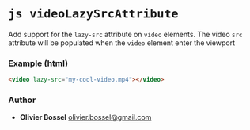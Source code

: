 

<!-- @namespace    sugar.js.feature -->
<!-- @name    videoLazySrcAttribute -->

# ```js videoLazySrcAttribute ```


Add support for the `lazy-src` attribute on `video` elements.
The video `src` attribute will be populated when the `video` element enter the viewport


### Example (html)

```html
<video lazy-src="my-cool-video.mp4"></video>
```


### Author
- **Olivier Bossel** <a href="mailto:olivier.bossel@gmail.com">olivier.bossel@gmail.com</a> 

